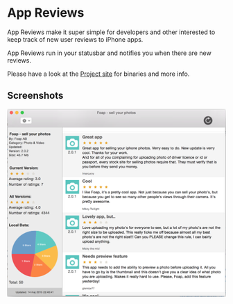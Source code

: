 # App Reviews

App Reviews make it super simple for developers and other interested to keep track of new user reviews to iPhone apps.

App Reviews run in your statusbar and notifies you when there are new reviews.

Please have a look at the [Project site](http://knutigro.github.io/App-Reviews-OSX/) for binaries and more info. 

## Screenshots

![Review-Screen](/Screenshots/review-screen.png?raw=true)
